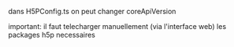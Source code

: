 dans H5PConfig.ts on peut changer coreApiVersion

important: il faut telecharger manuellement (via l'interface web) les packages h5p necessaires